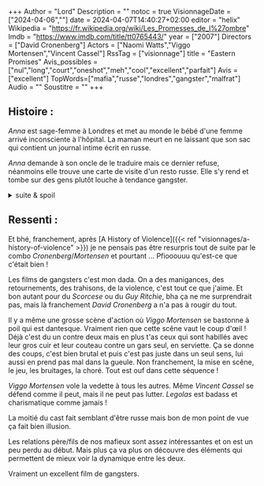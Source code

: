 +++
Author = "Lord"
Description = ""
notoc = true
VisionnageDate = ["2024-04-06",""]
date = 2024-04-07T14:40:27+02:00
editor = "helix"
Wikipedia = "https://fr.wikipedia.org/wiki/Les_Promesses_de_l%27ombre"
Imdb = "https://www.imdb.com/title/tt0765443/"
year = ["2007"]
Directors = ["David Cronenberg"]
Actors = ["Naomi Watts","Viggo Mortensen","Vincent Cassel"]
RssTag = ["visionnage"]
title = "Eastern Promises"
Avis_possibles = ["nul","long","court","oneshot","meh","cool","excellent","parfait"]
Avis = ["excellent"] 
TopWords=["mafia","russe","londres","gangster","malfrat"]
Audio = ""
Soustitre = ""
+++
## Histoire : 
*Anna* est sage-femme à Londres et met au monde le bébé d'une femme arrivé inconsciente à l'hôpital.
La maman meurt en ne laissant que son sac qui contient un journal intime écrit en russe.

*Anna* demande à son oncle de le traduire mais ce dernier refuse, néanmoins elle trouve une carte de visite d'un resto russe.
Elle s'y rend et tombe sur des gens plutôt louche à tendance gangster.

<details><summary>suite & spoil</summary>

Le tenancier du resto est l'un des plus gros poissons de la mafia russe sur Londres (ainsi que son fils).
Il comprend vite que le contenu du journal pourrait le foutre dans la merde mais la sage-femme ne pouvant pas le lire, il tente de le récupérer sans utiliser la force.

*Kirill* le fils du restaurateur traine toujours avec son chauffeur/homme de main : *Nikolai*.
Ce dernier est très impliqué et malin et aimerait bien monter en grade.

On avance vers la fin du film.

*Nikolai* met la main sur le journal et le donne à *Semyon* (le patron du resto) mais malgré cela, il se fait piéger et manque de se faire buter.
Alors que *Kirill* vient de kidnapper le nouveau né pour le faire disparaitre, il se fait intercepter par la sage-femme et son *chauffeur* qui le dissuade de buter le gamin.

*Nikolai* le convainc que son père a fait son temps.

Bon je vous laisse plein de morceau à découvrir quand même.

</details>

## Ressenti :
Et bhé, franchement, après [A History of Violence]({{< ref "visionnages/a-history-of-violence" >}}) je ne pensais pas être resurpris tout de suite par le combo *Cronenberg*/*Mortensen* et pourtant …
Pfiooouuu qu'est-ce que c'était bien !

Les films de gangsters c'est mon dada.
On a des manigances, des retournements, des trahisons, de la violence, c'est tout ce que j'aime.
Et bon autant pour du *Scorcese* ou du *Guy Ritchie*, bha ça ne me surprendrait pas, mais là franchement *David Cronenberg* a n'a pas à rougir du tout.

Il y a même une grosse scène d'action où *Viggo Mortensen* se bastonne à poil qui est dantesque.
Vraiment rien que cette scêne vaut le coup d'œil !
Déjà c'est du un contre deux mais en plus t'as ceux qui sont habillés avec leur gros cuir et leur couteau contre un gars seul, en serviette.
Ça se donne des coups, c'est bien brutal et puis c'est pas juste dans un seul sens, lui aussi en prend pas mal dans la gueule.
Non franchement, la mise en scêne, le jeu, les bruitages, la choré.
Tout est ouf dans cette séquence !

*Viggo Mortensen* vole la vedette à tous les autres.
Même *Vincent Cassel* se défend comme il peut, mais il ne peut pas lutter.
*Legolas* est badass et charismatique comme jamais !

La moitié du cast fait semblant d'être russe mais bon de mon point de vue ça fait bien illusion.

Les relations père/fils de nos mafieux sont assez intéressantes et on est un peu perdu au début.
Mais plus ça va plus on découvre des éléments qui permettent de mieux voir la dynamique entre les deux.

Vraiment un excellent film de gangsters.
